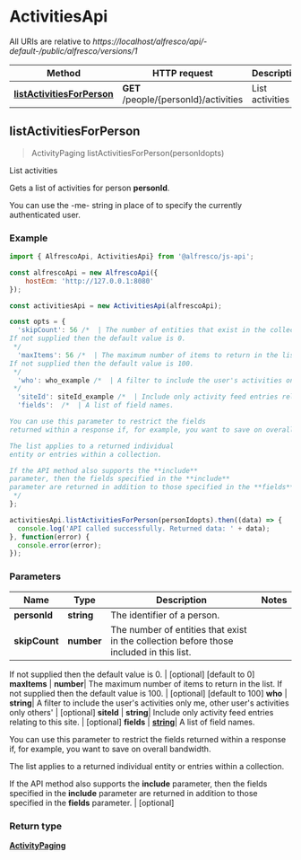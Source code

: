 # ActivitiesApi

All URIs are relative to *https://localhost/alfresco/api/-default-/public/alfresco/versions/1*

Method | HTTP request | Description
------------- | ------------- | -------------
[**listActivitiesForPerson**](ActivitiesApi.md#listActivitiesForPerson) | **GET** /people/{personId}/activities | List activities


<a name="listActivitiesForPerson"></a>
## listActivitiesForPerson
> ActivityPaging listActivitiesForPerson(personIdopts)

List activities

Gets a list of activities for person **personId**.

You can use the -me- string in place of <personId> to specify the currently authenticated user.


### Example

```javascript
import { AlfrescoApi, ActivitiesApi} from '@alfresco/js-api';

const alfrescoApi = new AlfrescoApi({
    hostEcm: 'http://127.0.0.1:8080'
});

const activitiesApi = new ActivitiesApi(alfrescoApi);

const opts = { 
  'skipCount': 56 /*  | The number of entities that exist in the collection before those included in this list.
If not supplied then the default value is 0.
 */
  'maxItems': 56 /*  | The maximum number of items to return in the list.
If not supplied then the default value is 100.
 */
  'who': who_example /*  | A filter to include the user's activities only me, other user's activities only others'
 */
  'siteId': siteId_example /*  | Include only activity feed entries relating to this site. */
  'fields':  /*  | A list of field names.

You can use this parameter to restrict the fields
returned within a response if, for example, you want to save on overall bandwidth.

The list applies to a returned individual
entity or entries within a collection.

If the API method also supports the **include**
parameter, then the fields specified in the **include**
parameter are returned in addition to those specified in the **fields** parameter.
 */
};

activitiesApi.listActivitiesForPerson(personIdopts).then((data) => {
  console.log('API called successfully. Returned data: ' + data);
}, function(error) {
  console.error(error);
});
```

### Parameters

Name | Type | Description  | Notes
------------- | ------------- | ------------- | -------------
 **personId** | **string**| The identifier of a person. | 
 **skipCount** | **number**| The number of entities that exist in the collection before those included in this list.
If not supplied then the default value is 0.
 | [optional] [default to 0]
 **maxItems** | **number**| The maximum number of items to return in the list.
If not supplied then the default value is 100.
 | [optional] [default to 100]
 **who** | **string**| A filter to include the user's activities only me, other user's activities only others'
 | [optional] 
 **siteId** | **string**| Include only activity feed entries relating to this site. | [optional] 
 **fields** | [**string**](string.md)| A list of field names.

You can use this parameter to restrict the fields
returned within a response if, for example, you want to save on overall bandwidth.

The list applies to a returned individual
entity or entries within a collection.

If the API method also supports the **include**
parameter, then the fields specified in the **include**
parameter are returned in addition to those specified in the **fields** parameter.
 | [optional] 

### Return type

[**ActivityPaging**](ActivityPaging.md)

